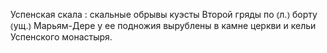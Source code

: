 ---
---

Успенская скала
: скальные обрывы куэсты Второй гряды по ⦅л.⦆ борту ⦅ущ.⦆ Марьям-Дере у ее подножия вырублены в камне церкви и кельи Успенского монастыря.
